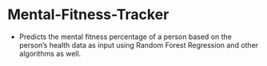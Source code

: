 # Mental-Fitness-Tracker

- Predicts the mental fitness percentage of a person based on the person’s health data as input using Random Forest Regression and other algorithms as well.
